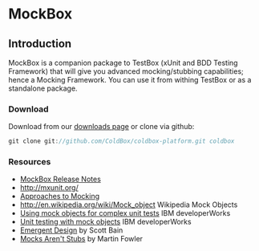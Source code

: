 # MockBox

## Introduction
MockBox is a companion package to TestBox (xUnit and BDD Testing Framework) that will give you advanced mocking/stubbing capabilities; hence a Mocking Framework. You can use it from withing TestBox or as a standalone package.

### Download
Download from our [downloads page](http://www.coldbox.org/download) or clone via github:

```javascript
git clone git://github.com/ColdBox/coldbox-platform.git coldbox
```

### Resources

* [MockBox Release Notes](http://mxunit.org/)
* http://mxunit.org/
* [Approaches to Mocking](http://www.onjava.com/pub/a/onjava/2004/02/11/mocks.html)
* http://en.wikipedia.org/wiki/Mock_object Wikipedia Mock Objects
* [Using mock objects for complex unit tests](http://www.ibm.com/us/en/) IBM developerWorks
* [Unit testing with mock objects](http://www.ibm.com/developerworks/library/j-mocktest/index.html) IBM developerWorks
* [Emergent Design](http://www.netobjectives.com/resources/books/emergent-design) by Scott Bain
* [Mocks Aren't Stubs](http://martinfowler.com/articles/mocksArentStubs.html) by Martin Fowler

